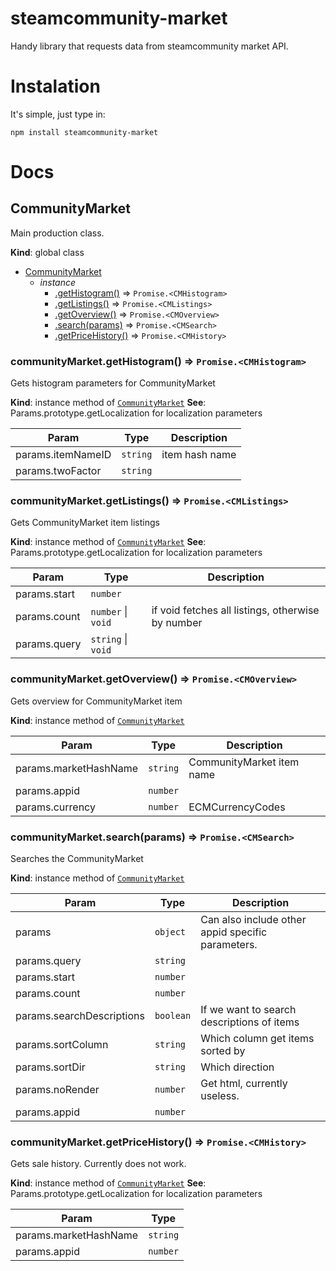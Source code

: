 # steamcommunity-market
Handy library that requests data from steamcommunity market API.

# Instalation
It's simple, just type in:
```
npm install steamcommunity-market
```

# Docs
<a name="CommunityMarket"></a>

## CommunityMarket
Main production class.

**Kind**: global class

* [CommunityMarket](#CommunityMarket)
    * _instance_
        * [.getHistogram()](#CommunityMarket+getHistogram) ⇒ <code>Promise.&lt;CMHistogram&gt;</code>
        * [.getListings()](#CommunityMarket+getListings) ⇒ <code>Promise.&lt;CMListings&gt;</code>
        * [.getOverview()](#CommunityMarket+getOverview) ⇒ <code>Promise.&lt;CMOverview&gt;</code>
        * [.search(params)](#CommunityMarket+search) ⇒ <code>Promise.&lt;CMSearch&gt;</code>
        * [.getPriceHistory()](#CommunityMarket+getPriceHistory) ⇒ <code>Promise.&lt;CMHistory&gt;</code>

<a name="CommunityMarket+getHistogram"></a>

### communityMarket.getHistogram() ⇒ <code>Promise.&lt;CMHistogram&gt;</code>
Gets histogram parameters for CommunityMarket

**Kind**: instance method of [<code>CommunityMarket</code>](#CommunityMarket)
**See**: Params.prototype.getLocalization for localization parameters

| Param | Type | Description |
| --- | --- | --- |
| params.itemNameID | <code>string</code> | item hash name |
| params.twoFactor | <code>string</code> |  |

<a name="CommunityMarket+getListings"></a>

### communityMarket.getListings() ⇒ <code>Promise.&lt;CMListings&gt;</code>
Gets CommunityMarket item listings

**Kind**: instance method of [<code>CommunityMarket</code>](#CommunityMarket)
**See**: Params.prototype.getLocalization for localization parameters

| Param | Type | Description |
| --- | --- | --- |
| params.start | <code>number</code> |  |
| params.count | <code>number</code> \| <code>void</code> | if void fetches all listings, otherwise by number |
| params.query | <code>string</code> \| <code>void</code> |  |

<a name="CommunityMarket+getOverview"></a>

### communityMarket.getOverview() ⇒ <code>Promise.&lt;CMOverview&gt;</code>
Gets overview for CommunityMarket item

**Kind**: instance method of [<code>CommunityMarket</code>](#CommunityMarket)

| Param | Type | Description |
| --- | --- | --- |
| params.marketHashName | <code>string</code> | CommunityMarket item name |
| params.appid | <code>number</code> |  |
| params.currency | <code>number</code> | ECMCurrencyCodes |

<a name="CommunityMarket+search"></a>

### communityMarket.search(params) ⇒ <code>Promise.&lt;CMSearch&gt;</code>
Searches the CommunityMarket

**Kind**: instance method of [<code>CommunityMarket</code>](#CommunityMarket)

| Param | Type | Description |
| --- | --- | --- |
| params | <code>object</code> | Can also include other appid specific parameters. |
| params.query | <code>string</code> |  |
| params.start | <code>number</code> |  |
| params.count | <code>number</code> |  |
| params.searchDescriptions | <code>boolean</code> | If we want to search descriptions of items |
| params.sortColumn | <code>string</code> | Which column get items sorted by |
| params.sortDir | <code>string</code> | Which direction |
| params.noRender | <code>number</code> | Get html, currently useless. |
| params.appid | <code>number</code> |  |

<a name="CommunityMarket+getPriceHistory"></a>

### communityMarket.getPriceHistory() ⇒ <code>Promise.&lt;CMHistory&gt;</code>
Gets sale history. Currently does not work.

**Kind**: instance method of [<code>CommunityMarket</code>](#CommunityMarket)
**See**: Params.prototype.getLocalization for localization parameters

| Param | Type |
| --- | --- |
| params.marketHashName | <code>string</code> |
| params.appid | <code>number</code> |
